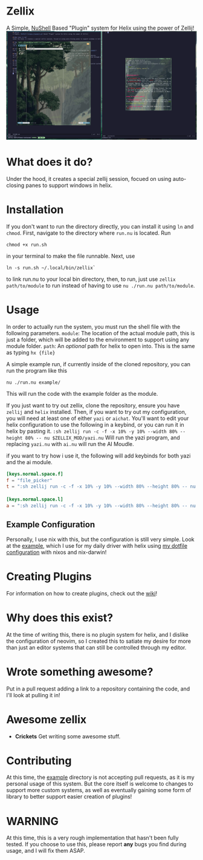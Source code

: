 # Zellix
A Simple, [NuShell](https://nushell.sh) Based "Plugin" system for Helix using the power of Zellij!
![screenshot](screenshot.png)

# What does it do?
Under the hood, it creates a special zellij session, focued on using auto-closing panes to support windows in helix.

# Installation
If you don't want to run the directory directly, you can install it using `ln` and `chmod`. First, navigate to the directory where `run.nu` is located.
Run 
```nu
chmod +x run.sh
```
in your terminal to make the file runnable. Next, use 
```nu
ln -s run.sh ~/.local/bin/zellix`
```
to link run.nu to your local bin directory, then, to run, just use `zellix path/to/module` to run instead of having to use `nu ./run.nu path/to/module`.

# Usage
In order to actually run the system, you must run the shell file with the following parameters.
`module`: The location of the actual module path, this is just a folder, which will be added to the environment to support using any module folder.
`path`: An *optional* path for helix to open into. This is the same as typing `hx {file}`

A simple example run, if currently inside of the cloned repository, you can run the program like this 
```nu
nu ./run.nu example/
```
This will run the code with the example folder as the module.

If you just want to try out zellix, clone the repository, ensure you have `zellij` and `helix` installed.
Then, if you want to try out my configuration, you will need at least one of either `yazi` or `aichat`.
You'll want to edit your helix configuration to use the following in a keybind, or you can run it in helix by pasting it.
`:sh zellij run -c -f -x 10% -y 10% --width 80% --height 80% -- nu $ZELLIX_MOD/yazi.nu` Will run the yazi program, and replacing `yazi.nu` with `ai.nu`
will run the AI Moudle.

if you want to try how i use it, the following will add keybinds for both yazi and the ai module.
```toml
[keys.normal.space.f]
f = "file_picker"
t = ":sh zellij run -c -f -x 10% -y 10% --width 80% --height 80% -- nu $ZELLIX_MOD/yazi.nu"

[keys.normal.space.l]
a = ":sh zellij run -c -f -x 10% -y 10% --width 80% --height 80% -- nu $ZELLIX_MOD/ai.nu"
```

## Example Configuration
Personally, I use nix with this, but the configuration is still very simple.
Look at the [example](example), which I use for my daily driver with helix using 
[my dotfile configuration](https://github.com/TheEmeraldBee/PixelNix) with nixos and nix-darwin!

# Creating Plugins
For information on how to create plugins, check out the [wiki](https://github.com/TheEmeraldBee/zellix/wiki)!

# Why does this exist?
At the time of writing this, there is no plugin system for helix, and I dislike the configuration of neovim,
so I created this to satiate my desire for more than just an editor systems that can still be controlled through my editor.

# Wrote something awesome?
Put in a pull request adding a link to a repository containing the code, and I'll look at pulling it in!

# Awesome zellix
- **Crickets** Get writing some awesome stuff.

# Contributing
At this time, the [example](example) directory is not accepting pull requests,
as it is my personal usage of this system. But the core itself is welcome to changes to support more custom systems, as well
as eventually gaining some form of library to better support easier creation of plugins!

# WARNING
At this time, this is a very rough implementation that hasn't been fully tested. 
If you choose to use this, please report **any** bugs you find during usage, and I will fix them ASAP.
